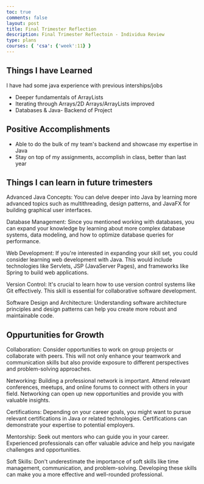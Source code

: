 ```yaml
---
toc: true
comments: false
layout: post
title: Final Trimester Reflection
description: Final Trimester Reflectoin - Individua Review
type: plans
courses: { 'csa': {'week':11} }
---
```


## Things I have Learned

I have had some java experience with previous interships/jobs

- Deeper fundamentals of ArrayLists
- Iterating through Arrays/2D Arrays/ArrayLists improved
- Databases & Java- Backend of Project


## Positive Accomplishments

- Able to do the bulk of my team's backend and showcase my expertise in Java
- Stay on top of my assignments, accomplish in class, better than last year


## Things I can learn in future trimesters

Advanced Java Concepts: You can delve deeper into Java by learning more advanced topics such as multithreading, design patterns, and JavaFX for building graphical user interfaces.

Database Management: Since you mentioned working with databases, you can expand your knowledge by learning about more complex database systems, data modeling, and how to optimize database queries for performance.

Web Development: If you're interested in expanding your skill set, you could consider learning web development with Java. This would include technologies like Servlets, JSP (JavaServer Pages), and frameworks like Spring to build web applications.

Version Control: It's crucial to learn how to use version control systems like Git effectively. This skill is essential for collaborative software development.

Software Design and Architecture: Understanding software architecture principles and design patterns can help you create more robust and maintainable code.




## Oppurtunities for Growth

Collaboration: Consider opportunities to work on group projects or collaborate with peers. This will not only enhance your teamwork and communication skills but also provide exposure to different perspectives and problem-solving approaches.

Networking: Building a professional network is important. Attend relevant conferences, meetups, and online forums to connect with others in your field. Networking can open up new opportunities and provide you with valuable insights.

Certifications: Depending on your career goals, you might want to pursue relevant certifications in Java or related technologies. Certifications can demonstrate your expertise to potential employers.

Mentorship: Seek out mentors who can guide you in your career. Experienced professionals can offer valuable advice and help you navigate challenges and opportunities.

Soft Skills: Don't underestimate the importance of soft skills like time management, communication, and problem-solving. Developing these skills can make you a more effective and well-rounded professional.